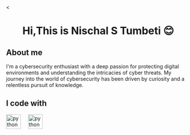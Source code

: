 <<h1 align="center">Hi,This is  Nischal S Tumbeti 😊</h1>
<h2 align="left">About me</h2>
<p align="left">I'm a cybersecurity enthusiast with a deep passion for protecting digital environments and understanding the intricacies of cyber threats. My journey into the world of cybersecurity has been driven by curiosity and a relentless pursuit of knowledge.</p>
<h2 align="left">I code with</h2>
<div align="left">
  <img src="https://upload.wikimedia.org/wikipedia/commons/thumb/c/c3/Python-logo-notext.svg/640px-Python-logo-notext.svg.png" height="40" alt="python logo"  />
  <img width="12" />
    <img src="https://upload.wikimedia.org/wikipedia/commons/thumb/2/21/Matlab_Logo.png/800px-Matlab_Logo.png" height="40" alt="python logo"  />
  <img width="12" />
</div>
